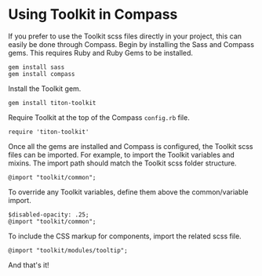 # Using Toolkit in Compass #

If you prefer to use the Toolkit scss files directly in your project, this can easily be done through Compass.
Begin by installing the Sass and Compass gems. This requires Ruby and Ruby Gems to be installed.

    gem install sass
    gem install compass

Install the Toolkit gem.

    gem install titon-toolkit

Require Toolkit at the top of the Compass `config.rb` file.

    require 'titon-toolkit'

Once all the gems are installed and Compass is configured, the Toolkit scss files can be imported.
For example, to import the Toolkit variables and mixins. The import path should match the Toolkit scss folder structure.

    @import "toolkit/common";

To override any Toolkit variables, define them above the common/variable import.

    $disabled-opacity: .25;
    @import "toolkit/common";

To include the CSS markup for components, import the related scss file.

    @import "toolkit/modules/tooltip";

And that's it!